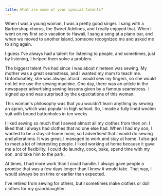 ```yaml
---
title: What are some of your special talents?
---
```


When I was a young woman, I was a pretty good singer. I sang with a Barbershop chorus, the Sweet Adelines, and I really enjoyed that. When I went on my first solo vacation to Hawaii, I sang a song at a piano bar, and when we moved to another island, someone recognized me and asked me to sing again.

I guess I've always had a talent for listening to people, and sometimes, just by listening, I helped them solve a problem.

The biggest talent I've had since I was about nineteen was sewing. My mother was a great seamstress, and I wanted my mom to teach me. Unfortunately, she was always afraid I would sew my fingers, so she would not let me use the sewing machine. One day, there was an article in the newspaper advertising sewing lessons given by a famous seamstress. I signed up and was surprised by the expectations of this woman.

This woman's philosophy was that you wouldn't learn anything by sewing an apron, which was popular in high school. So, I made a fully lined woolen suit with bound buttonholes in ten weeks.

I liked sewing so much that I sewed almost all my clothes from then on. I liked that I always had clothes that no one else had. When I had my son, I wanted to be a stay-at-home mom, so I advertised that I would do sewing and alterations. It was great. I managed to work and stay at home. I also got to meet a lot of interesting people. I liked working at home because it gave me a lot of flexibility. I could do laundry, cook, bake, spend time with my son, and take him to the park.

At times, I had more work than I could handle. I always gave people a promise that was a few days longer than I knew it would take. That way, I would always be on time or earlier than expected.

I've retired from sewing for others, but I sometimes make clothes or doll clothes for my granddaughter.
